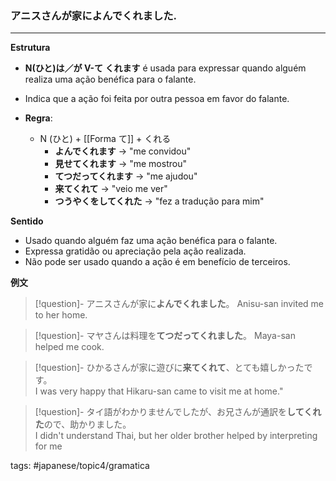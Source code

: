 ###  アニスさん**が**家に**よんでくれました.**
---

**Estrutura**
 - **N(ひと)は／が V-て くれます** é usada para expressar quando alguém realiza uma ação benéfica para o falante. 
 - Indica que a ação foi feita por outra pessoa em favor do falante.
 
 - **Regra**: 
	 - N (ひと) + [[Forma て]] + くれる
		- **よんでくれます** → "me convidou"
		- **見せてくれます** → "me mostrou"
		- **てつだってくれます** → "me ajudou"
		- **来てくれて** → "veio me ver"
		- **つうやくをしてくれた** → "fez a tradução para mim"

**Sentido**
- Usado quando alguém faz uma ação benéfica para o falante.
- Expressa gratidão ou apreciação pela ação realizada.
- Não pode ser usado quando a ação é em benefício de terceiros.

**例文**

> [!question]- アニスさんが家に**よんでくれました**。
> Anisu-san invited me to her home.

> [!question]- マヤさんは料理を**てつだってくれました**。
> Maya-san helped me cook.

>[!question]- ひかるさんが家に遊びに**来てくれて**、とても嬉しかったです。  
>I was very happy that Hikaru-san came to visit me at home."

>[!question]- タイ語がわかりませんでしたが、お兄さんが通訳を**してくれた**ので、助かりました。  
>I didn't understand Thai, but her older brother helped by interpreting for me

tags: #japanese/topic4/gramatica

